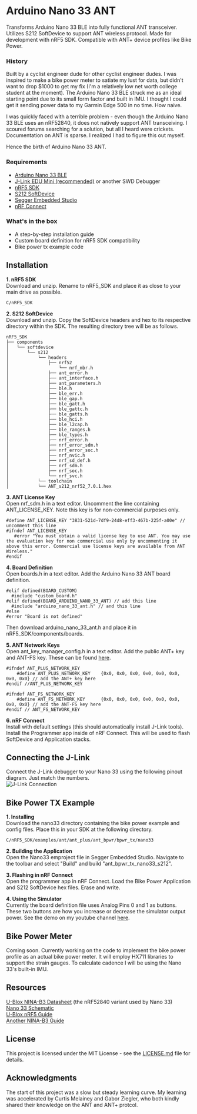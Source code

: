 # Arduino Nano 33 ANT
Transforms Arduino Nano 33 BLE into fully functional ANT transceiver. Utilizes S212 SoftDevice to support ANT wireless protocol. Made for development with nRF5 SDK. Compatible with ANT+ device profiles like Bike Power.

### History
Built by a cyclist engineer dude for other cyclist engineer dudes. I was inspired to make a bike power meter to satiate my lust for data, but didn't want to drop $1000 to get my fix (I'm a relatively low net worth college student at the moment). The Arduino Nano 33 BLE struck me as an ideal starting point due to its small form factor and built in IMU. I thought I could get it sending power data to my Garmin Edge 500 in no time. How naive.

I was quickly faced with a terrible problem - even though the Arduino Nano 33 BLE uses an nRF52840, it does not natively support ANT transceiving. I scoured forums searching for a solution, but all I heard were crickets. Documentation on ANT is sparse. I realized I had to figure this out myself.

Hence the birth of Arduino Nano 33 ANT. 

### Requirements
- [Arduino Nano 33 BLE](https://amzn.to/3ggFy9u)
- [J-Link EDU Mini (recommended)](https://amzn.to/38lDKJT) or another SWD Debugger
- [nRF5 SDK](https://www.nordicsemi.com/Software-and-Tools/Software/nRF5-SDK)
- [S212 SoftDevice](https://www.thisisant.com/developer/components/nrf52832/#tab_protocol_stacks) 
- [Segger Embedded Studio](https://www.segger.com/downloads/embedded-studio)
- [nRF Connect](https://www.nordicsemi.com/Software-and-tools/Development-Tools/nRF-Connect-for-desktop)

### What's in the box
- A step-by-step installation guide
- Custom board definition for nRF5 SDK compatibility
- Bike power tx example code

## Installation

**1. nRF5 SDK**  
Download and unzip. Rename to nRF5_SDK and place it as close to your main drive as possible.
```
C/nRF5_SDK
```  

**2. S212 SoftDevice**  
Download and unzip. Copy the SoftDevice headers and hex to its respective directory within the SDK. The resulting directory tree will be as follows.  
```
nRF5_SDK
├── components
│   └── softdevice
│       └── s212
│           └── headers
│               ├── nrf52
│                   └── nrf_mbr.h
│               ├── ant_error.h
│               ├── ant_interface.h
│               ├── ant_parameters.h
│               ├── ble.h
│               ├── ble_err.h
│               ├── ble_gap.h
│               ├── ble_gatt.h
│               ├── ble_gattc.h
│               ├── ble_gatts.h
│               ├── ble_hci.h
│               ├── ble_l2cap.h
│               ├── ble_ranges.h
│               ├── ble_types.h
│               ├── nrf_error.h
│               ├── nrf_error_sdm.h
│               ├── nrf_error_soc.h
│               ├── nrf_nvic.h
│               ├── nrf_sd_def.h
│               ├── nrf_sdm.h
│               ├── nrf_soc.h
│               └── nrf_svc.h
│           └── toolchain
│           └── ANT_s212_nrf52_7.0.1.hex
```

**3. ANT License Key**  
Open nrf_sdm.h in a text editor. Uncomment the line containing ANT_LICENSE_KEY. Note this key is for non-commercial purposes only.  
```
#define ANT_LICENSE_KEY "3831-521d-7df9-24d8-eff3-467b-225f-a00e" // uncomment this line
#ifndef ANT_LICENSE_KEY
   #error "You must obtain a valid license key to use ANT. You may use the evaluation key for non commercial use only by uncommenting it above this error. Commercial use license keys are available from ANT Wireless."
#endif
```

**4. Board Definition**  
Open boards.h in a text editor. Add the Arduino Nano 33 ANT board definition. 
```
#elif defined(BOARD_CUSTOM)
  #include "custom_board.h"
#elif defined(BOARD_ARDUINO_NANO_33_ANT) // add this line
  #include "arduino_nano_33_ant.h" // and this line
#else
#error "Board is not defined"
```  
Then download arduino_nano_33_ant.h and place it in nRF5_SDK/components/boards.  

**5. ANT Network Keys**  
Open ant_key_manager_config.h in a text editor. Add the public ANT+ key and ANT-FS key. These can be found [here](https://www.thisisant.com/developer/ant-plus/ant-plus-basics/network-keys).  
```
#ifndef ANT_PLUS_NETWORK_KEY
    #define ANT_PLUS_NETWORK_KEY    {0x0, 0x0, 0x0, 0x0, 0x0, 0x0, 0x0, 0x0} // add the ANT+ key here
#endif //ANT_PLUS_NETWORK_KEY

#ifndef ANT_FS_NETWORK_KEY
    #define ANT_FS_NETWORK_KEY      {0x0, 0x0, 0x0, 0x0, 0x0, 0x0, 0x0, 0x0} // add the ANT-FS key here
#endif // ANT_FS_NETWORK_KEY
```  

**6. nRF Connect**  
Install with default settings (this should automatically install J-Link tools). Install the Programmer app inside of nRF Connect. This will be used to flash SoftDevice and Application stacks.

## Connecting the J-Link  
Connect the J-Link debugger to your Nano 33 using the following pinout diagram. Just match the numbers.  
![J-Link Connection](arduino_nano_33_ant/images/jlink_connection.jpeg)

## Bike Power TX Example  

**1. Installing**  
Download the nano33 directory containing the bike power example and config files. Place this in your SDK at the following directory.  
```
C/nRF5_SDK/examples/ant/ant_plus/ant_bpwr/bpwr_tx/nano33
```

**2. Building the Application**  
Open the Nano33 emproject file in Segger Embedded Studio. Navigate to the toolbar and select "Build" and build "ant_bpwr_tx_nano33_s212".  

**3. Flashing in nRF Connect**  
Open the programmer app in nRF Connect. Load the Bike Power Application and S212 SoftDevice hex files. Erase and write.

**4. Using the Simulator**  
Currently the board definition file uses Analog Pins 0 and 1 as buttons. These two buttons are how you increase or decrease the simulator output power. See the demo on my youtube channel [here](https://www.youtube.com/watch?v=6V0DYIKVKSc&t=37s).

## Bike Power Meter 
Coming soon. Currently working on the code to implement the bike power profile as an actual bike power meter. It will employ HX711 libraries to support the strain gauges. To calculate cadence I will be using the Nano 33's built-in IMU.  

## Resources  
[U-Blox NINA-B3 Datasheet](https://www.u-blox.com/sites/default/files/NINA-B3_DataSheet_%28UBX-17052099%29.pdf) (the nRF52840 variant used by Nano 33)  
[Nano 33 Schematic](https://content.arduino.cc/assets/NANO33BLE_V2.0_sch.pdf)  
[U-Blox nRF5 Guide](https://www.u-blox.com/sites/default/files/Add-NordicSemiconductorDFU-to-SDKexample_AppNote_%28UBX-19050198%29.pdf)  
[Another NINA-B3 Guide](https://www.u-blox.com/sites/default/files/NINA-B3_SIM_%28UBX-17056748%29.pdf)  

## License
This project is licensed under the MIT License - see the [LICENSE.md](LICENSE.md) file for details. 

## Acknowledgments
The start of this project was a slow but steady learning curve. My learning was accelerated by Curtis Melainey and Gabor Ziegler, who both kindly shared their knowledge on the ANT and ANT+ protcol.
